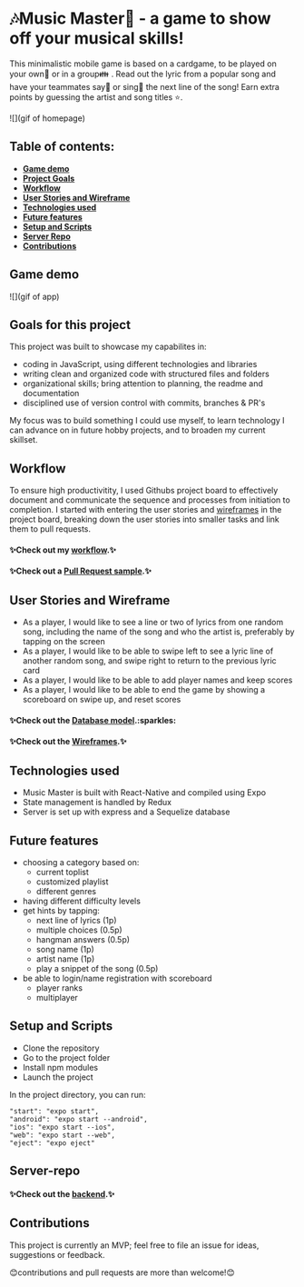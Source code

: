 # :notes:Music Master:musical_note: - a game to show off your musical skills!
This minimalistic mobile game is based on a cardgame, to be played on your own:bust_in_silhouette: or in a group:family: . Read out the lyric from a popular song and have your teammates say:speech_balloon: or sing:microphone: the next line of the song! Earn extra points by guessing the artist and song titles :star:. 

![](gif of homepage)

## Table of contents:
- **[Game demo](##game-demo)**
- **[Project Goals](#goals-for-this-project)**
- **[Workflow](#workflow)**
- **[User Stories and Wireframe](#user-stories-and-wireframe)**
- **[Technologies used](#technologies-used)**
- **[Future features](#future-features)**
- **[Setup and Scripts](#setup-and-scripts)**
- **[Server Repo](#server-repo)**
- **[Contributions](#contributions)**

## Game demo 
![](gif of app)

## Goals for this project 
This project was built to showcase my capabilites in:
- coding in JavaScript, using different technologies and libraries  
- writing clean and organized code with structured files and folders
- organizational skills; bring attention to planning, the readme and documentation
- disciplined use of version control with commits, branches & PR's

My focus was to build something I could use myself, to learn technology I can advance on in future hobby projects, and to broaden my current skillset.

## Workflow 
To ensure high productivitity, I used Githubs project board to effectively document and communicate the sequence and processes from initiation to completion. I started with entering the user stories and [wireframes](https://github.com/mitraws/MusicMaster-ReactNative-Client/blob/development/Documentation/MusicMaster%wireframe.pdf) in the project board, breaking down the user stories into smaller tasks and link them to pull requests. 

#### :sparkles:Check out my [workflow]((https://github.com/mitraws/MusicMaster-ReactNative-Client/projects/2)).:sparkles:

#### :sparkles:Check out a [Pull Request sample](https://github.com/mitraws/MusicMaster-ReactNative-Client/pull/5).:sparkles:

## User Stories and Wireframe
- As a player, I would like to see a line or two of lyrics from one random song, including the name of the song and who the artist is, preferably by tapping on the screen
- As a player, I would like to be able to swipe left to see a lyric line of another random song, and swipe right to return to the previous lyric card 
- As a player, I would like to be able to add player names and keep scores
- As a player, I would like to be able to end the game by showing a scoreboard on swipe up, and reset scores

#### :sparkles:Check out the [Database model](https://github.com/mitraws/MusicMaster-ReactNative-Client/blob/development/Documentation/Database%20ER%20diagram%20(crow's%20foot).png).:sparkles:

#### :sparkles:Check out the [Wireframes](https://github.com/mitraws/MusicMaster-ReactNative-Client/blob/development/Documentation/MusicMaster%wireframe.pdf).:sparkles:

## Technologies used
- Music Master is built with React-Native and compiled using Expo 
- State management is handled by Redux
- Server is set up with express and a Sequelize database

## Future features
- choosing a category based on:
  - current toplist  
  - customized playlist
  - different genres
- having different difficulty levels
- get hints by tapping:
  - next line of lyrics (1p)
  - multiple choices (0.5p)
  - hangman answers (0.5p)
  - song name (1p)
  - artist name (1p)
  - play a snippet of the song (0.5p)
- be able to login/name registration with scoreboard
  - player ranks
  - multiplayer

## Setup and Scripts
- Clone the repository
- Go to the project folder
- Install npm modules
- Launch the project

In the project directory, you can run:

    "start": "expo start",
    "android": "expo start --android",
    "ios": "expo start --ios",
    "web": "expo start --web",
    "eject": "expo eject"

 ## Server-repo 
#### :sparkles:Check out the [backend](https://github.com/mitraws/MusicMaster-ReactNative-Server).:sparkles:

 ## Contributions
This project is currently an MVP; feel free to file an issue for ideas, suggestions or feedback.

:blush:contributions and pull requests are more than welcome!:blush:
